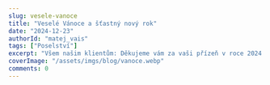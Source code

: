```yaml
---
slug: vesele-vanoce
title: "Veselé Vánoce a šťastný nový rok"
date: "2024-12-23"
authorId: "matej_vais"
tags: ["Poselství"]
excerpt: "Všem našim klientům: Děkujeme vám za vaši přízeň v roce 2024 a přejeme vám pevné zdraví, vytrvalost a hodně úspěchů v roce 2025."
coverImage: "/assets/imgs/blog/vanoce.webp"
comments: 0
---
```

